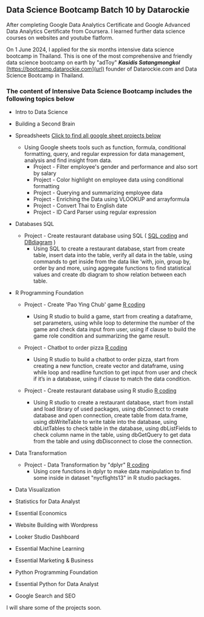 ## Data Science Bootcamp Batch 10 by Datarockie
After completing Google Data Analytics Certificate and Google Advanced Data Analytics Certificate from Coursera. I learned further data science courses on websites and youtube flatform.<br />

On 1 June 2024, I applied for the six months intensive data science bootcamp in Thailand. This is one of the most comprehensive and friendly data science bootcamp on earth by "adToy" ***Kasidis Satangmongkol*** [https://bootcamp.datarockie.com](url) founder of Datarockie.com and Data Science Bootcamp in Thailand.
### The content of Intensive Data Science Bootcamp includes the following topics below
- Intro to Data Science
- Building a Second Brain
- Spreadsheets [Click to find all google sheet projects below](https://docs.google.com/spreadsheets/d/1670CpeqEGAJ4t_ECbaki4bh-8GbPUcVpy9yAd2e6eW4/edit?gid=151074853#gid=151074853)
  - Using Google sheets tools such as function, formula, conditional formatting, query, and regular expression for data management, analysis and find insight from data. 
    - Project - Filter employee's gender and performance and also sort by salary
    - Project - Color highlight on employee data using conditional formatting
    - Project - Querying and summarizing employee data
    - Project - Enriching the Data using VLOOKUP and arrayformula
    - Project - Convert Thai to English date
    - Project - ID Card Parser using regular expression
- Databases SQL
    - Project - Create restaurant database using SQL ( [SQL coding](https://replit.com/@teerutpan/homeworksqldsb10essan#main.sql)  and  [DBdiagram](https://github.com/Teerutpan/Data-Science-Bootcamp-by-Datarockie/assets/152750283/900fcb69-496e-42c0-a144-15b0a8f10843) )
        - Using SQL to create a restaurant database, start from create table, insert data into the table, verify all data in the table, using commands to get inside from the data like ‘with, join, group by, order by and more, using aggregate functions to find statistical values and create db diagram to show relation between each table.

- R Programming Foundation
    - Project - Create 'Pao Ying Chub' game [R coding](https://github.com/Teerutpan/Data-Science-Bootcamp-by-Datarockie/blob/main/pao_ying_chup_game.R)
       - Using R studio to build a game, start from creating a dataframe, set parameters, using while loop to determine the number of the game and check data input from user, using if clause to build the game role condition and summarizing the game result.
         
    - Project - Chatbot to order pizza  [R coding](https://github.com/Teerutpan/Data-Science-Bootcamp-by-Datarockie/blob/main/chatbot_order_pizza.R)
       - Using R studio to build a chatbot to order pizza, start from creating a new function, create vector and dataframe, using while loop and readline function to get input from user and check if it’s in a database, using if clause to match the data condition.
         
    - Project - Create restaurant database using R studio  [R coding](https://github.com/Teerutpan/Data-Science-Bootcamp-by-Datarockie/blob/main/create_restaurant_database.R)
       - Using R studio to create a restaurant database, start from install and load library of used packages, using dbConnect to create database and open connection, create table from data.frame, using dbWriteTable to write table into the database, using dbListTables to check table in the database, using dbListFields to check column name in the table, using  dbGetQuery to get data from the table and using dbDisconnect to close the connection.

- Data Transformation
    - Project - Data Transformation by "dplyr"  [R coding](https://github.com/Teerutpan/Data-Science-Bootcamp-by-Datarockie/blob/main/data_transformation_nycflights13.R)
       - Using core functions in dplyr to make data manipulation to find some inside in dataset "nycflights13" in R studio packages.
         
- Data Visualization
- Statistics for Data Analyst
- Essential Economics
- Website Building with Wordpress
- Looker Studio Dashboard
- Essential Machine Learning
- Essential Marketing & Business
- Python Programming Foundation
- Essential Python for Data Analyst
- Google Search and SEO<br />

I will share some of the projects soon.
